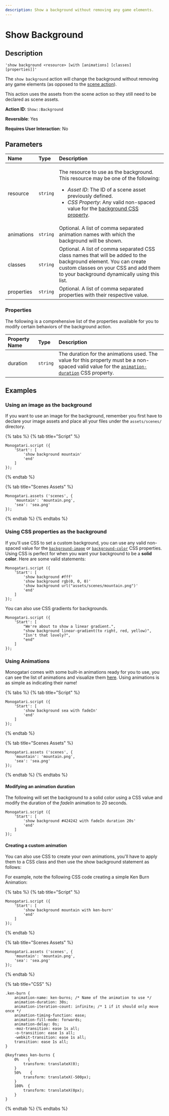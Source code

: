 ```yaml
---
description: Show a background without removing any game elements.
---
```


# Show Background

## Description

```
'show background <resource> [with [animations] [classes] [properties]]'
```

The `show background` action will change the background without removing any game elements \(as opposed to the [scene action](show-scene.md)\).

This action uses the assets from the scene action so they still need to be declared as scene assets.

**Action ID**: `Show::Background`

**Reversible**: Yes

**Requires User Interaction**: No

## Parameters

<table>
  <thead>
    <tr>
      <th style="text-align:left">Name</th>
      <th style="text-align:left">Type</th>
      <th style="text-align:left">Description</th>
    </tr>
  </thead>
  <tbody>
    <tr>
      <td style="text-align:left">resource</td>
      <td style="text-align:left"><code>string</code>
      </td>
      <td style="text-align:left">
        <p>The resource to use as the background. This resource may be one of the
          following:</p>
        <ul>
          <li><em>Asset ID</em>: The ID of a scene asset previously defined.</li>
          <li><em>CSS Property</em>: Any valid non-spaced value for the <a href="https://developer.mozilla.org/en-US/docs/Web/CSS/background">background CSS property</a>.</li>
        </ul>
      </td>
    </tr>
    <tr>
      <td style="text-align:left">animations</td>
      <td style="text-align:left"><code>string</code>
      </td>
      <td style="text-align:left">Optional. A list of comma separated animation names with which the background
        will be shown.</td>
    </tr>
    <tr>
      <td style="text-align:left">classes</td>
      <td style="text-align:left"><code>string</code>
      </td>
      <td style="text-align:left">Optional. A list of comma separated CSS class names that will be added
        to the background element. You can create custom classes on your CSS and
        add them to your background dynamically using this list.</td>
    </tr>
    <tr>
      <td style="text-align:left">properties</td>
      <td style="text-align:left"><code>string</code>
      </td>
      <td style="text-align:left">Optional. A list of comma separated properties with their respective value.</td>
    </tr>
  </tbody>
</table>

### Properties

The following is a comprehensive list of the properties available for you to modify certain behaviors of the background action.

| Property Name | Type | Description |
| :--- | :--- | :--- |
| duration | `string` | The duration for the animations used.  The value for this property must be a non-spaced valid value for the [`animation-duration`](https://developer.mozilla.org/en-US/docs/Web/CSS/animation-duration) CSS property. |

## Examples

### Using an image as the background

If you want to use an image for the background, remember you first have to declare your image assets and place all your files under the `assets/scenes/` directory.

{% tabs %}
{% tab title="Script" %}
```
Monogatari.script ({
    'Start': [
        'show background mountain'
        'end'
    ]
});
```
{% endtab %}

{% tab title="Scenes Assets" %}
```
Monogatari.assets ('scenes', {
    'mountain': 'mountain.png',
    'sea': 'sea.png'
});
```
{% endtab %}
{% endtabs %}

### Using CSS properties as the background

If you'll use CSS to set a custom background, you can use any valid non-spaced value for the [`background-image`](https://developer.mozilla.org/en-US/docs/Web/CSS/background) or [`background-color`](https://developer.mozilla.org/en-US/docs/Web/CSS/background-color)  CSS properties. Using CSS is perfect for when you want your background to be a **solid color**. Here are some valid statements:

```
Monogatari.script ({
    'Start': [
        'show background #fff'
        'show background rgb(0, 0, 0)'
        'show background url("assets/scenes/mountain.png")'
        'end'
    ]
});
```

You can also use CSS gradients for backgrounds.

```
Monogatari.script ({
    'Start': [
        "We're about to show a linear gradient.",
        "show background linear-gradient(to right, red, yellow)",
        "Isn't that lovely?",
        "end"
    ]
});
```

### Using Animations

Monogatari comes with some built-in animations ready for you to use, you can see the list of animations and visualize them [here](https://daneden.github.io/animate.css/). Using animations is as simple as indicating their name!

{% tabs %}
{% tab title="Script" %}
```
Monogatari.script ({
    'Start': [
        'show background sea with fadeIn'
        'end'
    ]
});
```
{% endtab %}

{% tab title="Scenes Assets" %}
```
Monogatari.assets ('scenes', {
    'mountain': 'mountain.png',
    'sea': 'sea.png'
});
```
{% endtab %}
{% endtabs %}

#### **Modifying an animation duration**

The following will set the background to a solid color using a CSS value and modify the duration of the _fadeIn_ animation to 20 seconds.

```
Monogatari.script ({
    'Start': [
        'show background #424242 with fadeIn duration 20s'
        'end'
    ]
});
```

#### **Creating a custom animation**

You can also use CSS to create your own animations, you'll have to apply them to a CSS class and then use the show background statement as follows:

For example, note the following CSS code creating a simple Ken Burn Animation:

{% tabs %}
{% tab title="Script" %}
```
Monogatari.script ({
    'Start': [
        'show background mountain with ken-burn'
        'end'
    ]
});
```
{% endtab %}

{% tab title="Scenes Assets" %}
```
Monogatari.assets ('scenes', {
    'mountain': 'mountain.png',
    'sea': 'sea.png'
});
```
{% endtab %}

{% tab title="CSS" %}
```
.ken-burn {
    animation-name: ken-burns; /* Name of the animation to use */
    animation-duration: 30s;
    animation-iteration-count: infinite; /* 1 if it should only move once */
    animation-timing-function: ease;
    animation-fill-mode: forwards;
    animation-delay: 0s;
    -moz-transition: ease 1s all;
    -o-transition: ease 1s all;
    -webkit-transition: ease 1s all;
    transition: ease 1s all;
}

@keyframes ken-burns {
    0%    { 
        transform: translateX(0); 
    }
    50%    {
        transform: translateX(-500px);
    }
    100%  {
        transform: translateX(0px); 
    }
}
```
{% endtab %}
{% endtabs %}

